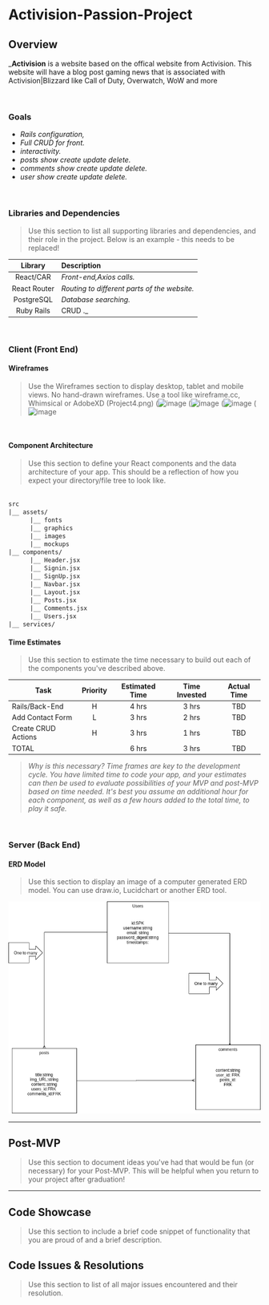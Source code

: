 # Activision-Passion-Project

## Overview

_**Activision** is a website based on the offical website from Activision. This website will have a blog post gaming news that is associated with Activision|Blizzard like Call of Duty, Overwatch, WoW and more

<br>

### Goals

- _Rails configuration,_
- _Full CRUD for front._
- _interactivity._
- _posts show create update delete._
- _comments show create update delete._
- _user show create update delete._

<br>

### Libraries and Dependencies

> Use this section to list all supporting libraries and dependencies, and their role in the project. Below is an example - this needs to be replaced!

|     Library      | Description                                |
| :--------------: | :----------------------------------------- |
|      React/CAR   | _Front-end,Axios calls._ |
|   React Router   | _Routing to different parts of the website._ |
|     PostgreSQL   | _Database searching._ |
| Ruby Rails | CRUD ._ |

<br>

### Client (Front End)

#### Wireframes

> Use the Wireframes section to display desktop, tablet and mobile views. No hand-drawn wireframes. Use a tool like wireframe.cc, Whimsical or AdobeXD
(Project4.png)
(![image](https://user-images.githubusercontent.com/67288133/130703944-fd2bc57e-3e9c-4916-9fd1-5cb2f058d6e6.png)
(![image](https://user-images.githubusercontent.com/67288133/130704106-1f194246-e35d-48f0-876e-7b5f741eb0a6.png)
(![image](https://user-images.githubusercontent.com/67288133/130704203-f2bea366-6306-4886-b40d-6f7a4616463a.png)
(![image](https://user-images.githubusercontent.com/67288133/130840456-a12784a0-856e-4427-84ec-f22c40ee7fb2.png)








<br/>

#### Component Architecture

> Use this section to define your React components and the data architecture of your app. This should be a reflection of how you expect your directory/file tree to look like. 

``` structure

src
|__ assets/
      |__ fonts
      |__ graphics
      |__ images
      |__ mockups
|__ components/
      |__ Header.jsx
      |__ Signin.jsx
      |__ SignUp.jsx
      |__ Navbar.jsx
      |__ Layout.jsx
      |__ Posts.jsx
      |__ Comments.jsx
      |__ Users.jsx
|__ services/

```

#### Time Estimates

> Use this section to estimate the time necessary to build out each of the components you've described above.

| Task                | Priority | Estimated Time | Time Invested | Actual Time |
| ------------------- | :------: | :------------: | :-----------: | :---------: |
| Rails/Back-End      |    H     |     4 hrs      |     3 hrs     |     TBD     |
| Add Contact Form    |    L     |     3 hrs      |     2 hrs     |     TBD     |
| Create CRUD Actions |    H     |     3 hrs      |     1 hrs     |     TBD     |
| TOTAL               |          |     6 hrs      |     3 hrs     |     TBD     |

> _Why is this necessary? Time frames are key to the development cycle. You have limited time to code your app, and your estimates can then be used to evaluate possibilities of your MVP and post-MVP based on time needed. It's best you assume an additional hour for each component, as well as a few hours added to the total time, to play it safe._

<br>

### Server (Back End)

#### ERD Model

> Use this section to display an image of a computer generated ERD model. You can use draw.io, Lucidchart or another ERD tool.

![ERD](P4.png)
<br>

***

## Post-MVP

> Use this section to document ideas you've had that would be fun (or necessary) for your Post-MVP. This will be helpful when you return to your project after graduation!

***

## Code Showcase

> Use this section to include a brief code snippet of functionality that you are proud of and a brief description.

## Code Issues & Resolutions

> Use this section to list of all major issues encountered and their resolution.
